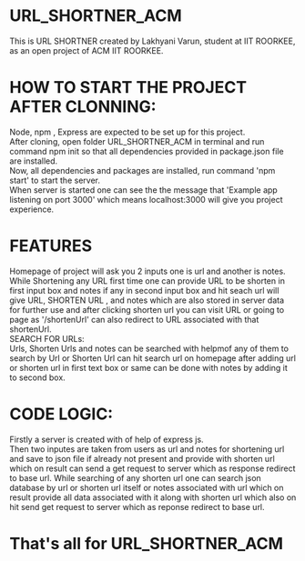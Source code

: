 # URL_SHORTNER_ACM
This is URL SHORTNER created by Lakhyani Varun, student at IIT ROORKEE, as an open project of ACM IIT ROORKEE.
# HOW TO START THE PROJECT AFTER CLONNING:
Node, npm , Express are expected to be set up for this project.<br>
After cloning, open folder URL_SHORTNER_ACM in terminal and run command npm init so that all dependencies provided in package.json file are installed.<br>
Now, all dependencies and packages are installed, run command 'npm start' to start the server.<br>
When server is started one can see the the message that 'Example app listening on port 3000' which means localhost:3000 will give you project experience.
# FEATURES
Homepage of project will ask you 2 inputs one is url and another is notes.<br>
While Shortening any URL first time one can provide URL to be shorten in first input box and notes if any in second input box and hit seach url will give URL, SHORTEN URL , and notes which are also stored in server data for further use and after clicking shorten url you can visit URL or going to page as '/shortenUrl' can also redirect to URL associated with that shortenUrl.<br>
SEARCH FOR URLs:<br>
Urls, Shorten Urls and notes can be searched with helpmof any of them to search by Url or Shorten Url can hit search url on homepage after adding url or shorten url in first text box or same can be done with notes by adding it to second box.
# CODE LOGIC:
Firstly a server is created with of help of express js.<br>
Then two inputes are taken from users as url and notes for shortening url and save to json file if already not present and provide with shorten url which on result can send a get request to server which as response redirect to base url.
While searching of any shorten url one can search json database by url or shorten url itself or notes associated with url which on result provide all data associated with it along with shorten url which also on hit send get request to server which as reponse redirect to base url.
# That's all for URL_SHORTNER_ACM


